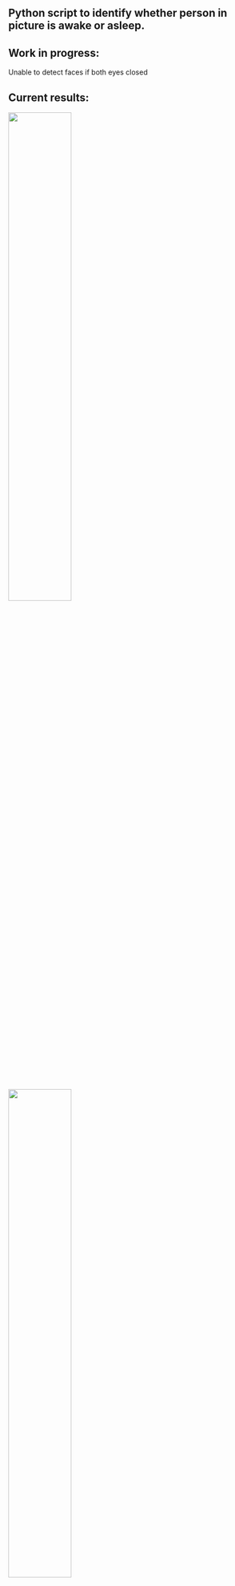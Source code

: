 ## Python script to identify whether person in picture is awake or asleep.

## Work in progress:

Unable to detect faces if both eyes closed

## Current results:

<img src="https://raw.githubusercontent.com/captmomo/practice/master/face/ministers_rated.JPG" width=50%>

<img src="https://raw.githubusercontent.com/captmomo/practice/master/face/wink_1_rated.JPG" width=50%>

![wink_2](https://raw.githubusercontent.com/captmomo/practice/master/face/wink_2_rated.JPG |width=200))

![baby_1](https://raw.githubusercontent.com/captmomo/practice/master/face/baby_1_rated.JPG | width=200))

## Notes:

Need to play around with scaleFactor, minSize and maxSize
eg. for ministers picture this setting works:  
    
    faces = face_cascade.detectMultiScale(gray, 
                scaleFactor=3, 
                minNeighbors=2, 
                minSize=(30,30), 
                flags = cv2.CASCADE_SCALE_IMAGE)
